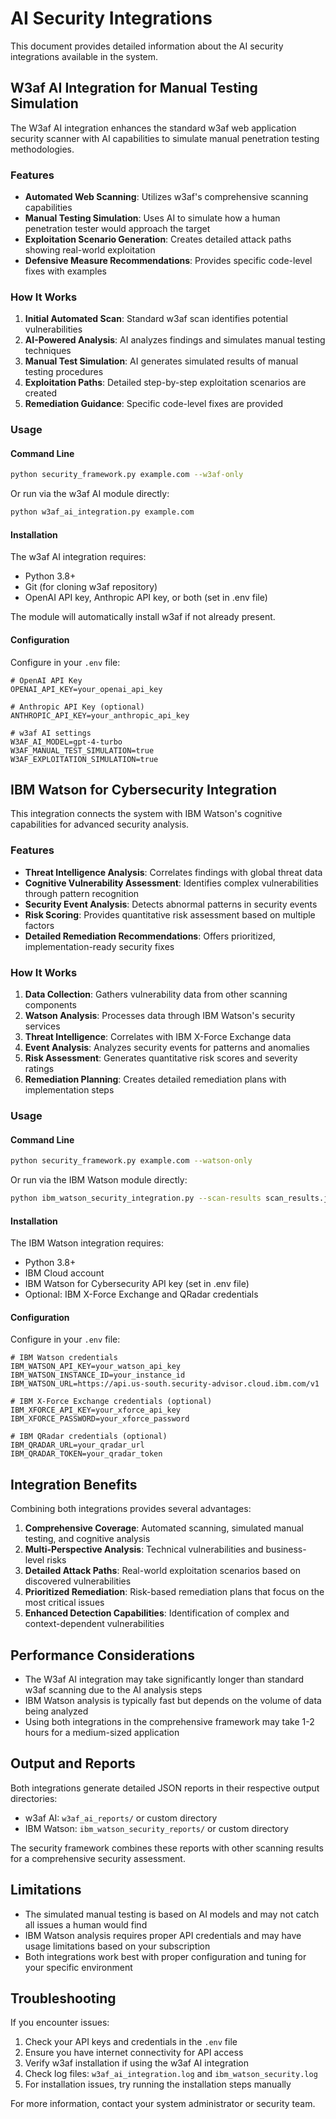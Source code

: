 # AI Security Integrations

This document provides detailed information about the AI security integrations available in the system.

## W3af AI Integration for Manual Testing Simulation

The W3af AI integration enhances the standard w3af web application security scanner with AI capabilities to simulate manual penetration testing methodologies.

### Features

- **Automated Web Scanning**: Utilizes w3af's comprehensive scanning capabilities
- **Manual Testing Simulation**: Uses AI to simulate how a human penetration tester would approach the target
- **Exploitation Scenario Generation**: Creates detailed attack paths showing real-world exploitation
- **Defensive Measure Recommendations**: Provides specific code-level fixes with examples

### How It Works

1. **Initial Automated Scan**: Standard w3af scan identifies potential vulnerabilities
2. **AI-Powered Analysis**: AI analyzes findings and simulates manual testing techniques
3. **Manual Test Simulation**: AI generates simulated results of manual testing procedures
4. **Exploitation Paths**: Detailed step-by-step exploitation scenarios are created
5. **Remediation Guidance**: Specific code-level fixes are provided

### Usage

#### Command Line

```bash
python security_framework.py example.com --w3af-only
```

Or run via the w3af AI module directly:

```bash
python w3af_ai_integration.py example.com
```

#### Installation

The w3af AI integration requires:
- Python 3.8+
- Git (for cloning w3af repository)
- OpenAI API key, Anthropic API key, or both (set in .env file)

The module will automatically install w3af if not already present.

#### Configuration

Configure in your `.env` file:

```
# OpenAI API Key
OPENAI_API_KEY=your_openai_api_key

# Anthropic API Key (optional)
ANTHROPIC_API_KEY=your_anthropic_api_key

# w3af AI settings
W3AF_AI_MODEL=gpt-4-turbo
W3AF_MANUAL_TEST_SIMULATION=true
W3AF_EXPLOITATION_SIMULATION=true
```

## IBM Watson for Cybersecurity Integration

This integration connects the system with IBM Watson's cognitive capabilities for advanced security analysis.

### Features

- **Threat Intelligence Analysis**: Correlates findings with global threat data
- **Cognitive Vulnerability Assessment**: Identifies complex vulnerabilities through pattern recognition
- **Security Event Analysis**: Detects abnormal patterns in security events
- **Risk Scoring**: Provides quantitative risk assessment based on multiple factors
- **Detailed Remediation Recommendations**: Offers prioritized, implementation-ready security fixes

### How It Works

1. **Data Collection**: Gathers vulnerability data from other scanning components
2. **Watson Analysis**: Processes data through IBM Watson's security services
3. **Threat Intelligence**: Correlates with IBM X-Force Exchange data
4. **Event Analysis**: Analyzes security events for patterns and anomalies
5. **Risk Assessment**: Generates quantitative risk scores and severity ratings
6. **Remediation Planning**: Creates detailed remediation plans with implementation steps

### Usage

#### Command Line

```bash
python security_framework.py example.com --watson-only
```

Or run via the IBM Watson module directly:

```bash
python ibm_watson_security_integration.py --scan-results scan_results.json
```

#### Installation

The IBM Watson integration requires:
- Python 3.8+
- IBM Cloud account
- IBM Watson for Cybersecurity API key (set in .env file)
- Optional: IBM X-Force Exchange and QRadar credentials

#### Configuration

Configure in your `.env` file:

```
# IBM Watson credentials
IBM_WATSON_API_KEY=your_watson_api_key
IBM_WATSON_INSTANCE_ID=your_instance_id
IBM_WATSON_URL=https://api.us-south.security-advisor.cloud.ibm.com/v1

# IBM X-Force Exchange credentials (optional)
IBM_XFORCE_API_KEY=your_xforce_api_key
IBM_XFORCE_PASSWORD=your_xforce_password

# IBM QRadar credentials (optional)
IBM_QRADAR_URL=your_qradar_url
IBM_QRADAR_TOKEN=your_qradar_token
```

## Integration Benefits

Combining both integrations provides several advantages:

1. **Comprehensive Coverage**: Automated scanning, simulated manual testing, and cognitive analysis
2. **Multi-Perspective Analysis**: Technical vulnerabilities and business-level risks
3. **Detailed Attack Paths**: Real-world exploitation scenarios based on discovered vulnerabilities
4. **Prioritized Remediation**: Risk-based remediation plans that focus on the most critical issues
5. **Enhanced Detection Capabilities**: Identification of complex and context-dependent vulnerabilities

## Performance Considerations

- The W3af AI integration may take significantly longer than standard w3af scanning due to the AI analysis steps
- IBM Watson analysis is typically fast but depends on the volume of data being analyzed
- Using both integrations in the comprehensive framework may take 1-2 hours for a medium-sized application

## Output and Reports

Both integrations generate detailed JSON reports in their respective output directories:
- w3af AI: `w3af_ai_reports/` or custom directory
- IBM Watson: `ibm_watson_security_reports/` or custom directory

The security framework combines these reports with other scanning results for a comprehensive security assessment.

## Limitations

- The simulated manual testing is based on AI models and may not catch all issues a human would find
- IBM Watson analysis requires proper API credentials and may have usage limitations based on your subscription
- Both integrations work best with proper configuration and tuning for your specific environment

## Troubleshooting

If you encounter issues:

1. Check your API keys and credentials in the `.env` file
2. Ensure you have internet connectivity for API access
3. Verify w3af installation if using the w3af AI integration
4. Check log files: `w3af_ai_integration.log` and `ibm_watson_security.log`
5. For installation issues, try running the installation steps manually

For more information, contact your system administrator or security team. 